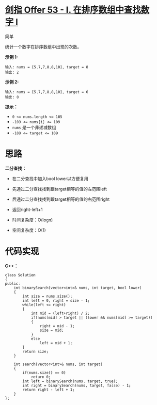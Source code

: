 # [剑指 Offer 53 - I. 在排序数组中查找数字 I](https://leetcode.cn/problems/zai-pai-xu-shu-zu-zhong-cha-zhao-shu-zi-lcof/)

简单



统计一个数字在排序数组中出现的次数。

 

**示例 1:**

```
输入: nums = [5,7,7,8,8,10], target = 8
输出: 2
```

**示例 2:**

```
输入: nums = [5,7,7,8,8,10], target = 6
输出: 0
```

 

**提示：**

- `0 <= nums.length <= 105`
- `-109 <= nums[i] <= 109`
- `nums` 是一个非递减数组
- `-109 <= target <= 109`



# 思路

**二分查找：**

- 在二分查找中加入bool lower以方便复用

- 先通过二分查找找到跟target相等的值的左范围left
- 后通过二分查找找到跟target相等的值的右范围right
- 返回right-left+1

- 时间复杂度：O(logn)
- 空间复杂度：O(1)



# 代码实现

**C++：**

```
class Solution
{
public:
    int binarySearch(vector<int>& nums, int target, bool lower)
    {
        int size = nums.size();
        int left = 0, right = size - 1;
        while(left <= right)
        {
            int mid = (left+right) / 2;
            if(nums[mid] > target || (lower && nums[mid] >= target))
            {
                right = mid - 1;
                size = mid;
            }
            else
                left = mid + 1;
        }
        return size;
    }

    int search(vector<int>& nums, int target)
    {
        if(nums.size() == 0)
            return 0;
        int left = binarySearch(nums, target, true);
        int right = binarySearch(nums, target, false) - 1;
        return right - left + 1;
    }
};
```

